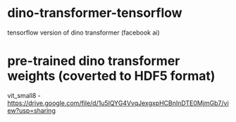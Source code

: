 # dino-transformer-tensorflow
tensorflow version of dino transformer (facebook ai)
# pre-trained dino transformer weights (coverted to HDF5 format)
vit_small8 - https://drive.google.com/file/d/1u5lQYG4VvqJexgxpHCBnInDTE0MjmGb7/view?usp=sharing
